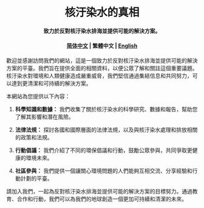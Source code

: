 <h1 align="center">
    核汙染水的真相
</h1>
<h4 align="center">
    致力於反對核汙染水排海並提供可能的解決方案。
</h4>
<h4 align="center">
    <a href="README.md">简体中文</a> |
     繁體中文 |
    <a href="README_EN.md"> English</a>
</h4>

歡迎並感謝訪問我們的網站，這是一個致力於反對核汙染水排海並提供可能的解決方案的平臺。我們旨在提供全面的相關資料，以便公眾了解和關註這個重要議題。核汙染水對環境和人類健康造成嚴重威脅，我們堅信通過集結信息和共同努力，可以達到更清潔和可持續的解決方案。

本網站為您提供以下內容：

1. **科學知識和數據：** 我們收集了關於核汙染水的科學研究、數據和報告，幫助您了解其影響和潛在風險。

2. **法律法規：** 探討各國和國際層面的法律法規，以及與核汙染水處理和排放相關的政策和法規。

3. **行動倡議：** 我們介紹了不同的環保倡議和行動，鼓勵公眾參與，共同爭取更健康的環境未來。

4. **社區參與：** 我們提供一個讓關心環境問題的人們能夠互相交流、分享經驗和行動計劃的平臺。

請加入我們，一起為反對核汙染水排海並提供可能的解決方案的目標努力。通過教育、合作和行動，我們可以為我們的地球創造一個更加可持續和清潔的未來。
